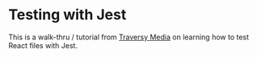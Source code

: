 # Testing with Jest

This is a walk-thru / tutorial from [Traversy Media](https://www.youtube.com/watch?v=7r4xVDI2vho) on learning how to test React files with Jest.